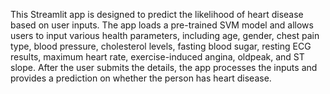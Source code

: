This Streamlit app is designed to predict the likelihood of heart disease based on user inputs. The app loads a pre-trained SVM model and allows users to input various health parameters, including age, gender, chest pain type, blood pressure, cholesterol levels, fasting blood sugar, resting ECG results, maximum heart rate, exercise-induced angina, oldpeak, and ST slope. After the user submits the details, the app processes the inputs and provides a prediction on whether the person has heart disease.
